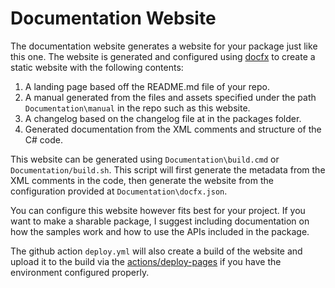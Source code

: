 # Documentation Website

The documentation website generates a website for your package
just like this one. The website is generated and configured using
[docfx](https://dotnet.github.io/docfx/) to create a static website with the
following contents:

1. A landing page based off the README.md file of your repo.
1. A manual generated from the files and assets specified under the path
    `Documentation\manual` in the repo such as this website.
1. A changelog based on the changelog file at in the packages folder.
1. Generated documentation from the XML comments and structure of the C# code.

This website can be generated using `Documentation\build.cmd` or
`Documentation/build.sh`. This script will first generate the metadata from
the XML comments in the code, then generate the website
from the configuration provided at `Documentation\docfx.json`.

You can configure this website however fits best for your project. If you
want to make a sharable package, I suggest including documentation
on how the samples work and how to use the APIs included in the package.

The github action `deploy.yml` will also create a build of the
website and upload it to the build via the
[actions/deploy-pages](https://github.com/marketplace/actions/deploy-github-pages-site)
if you have the environment configured properly.
